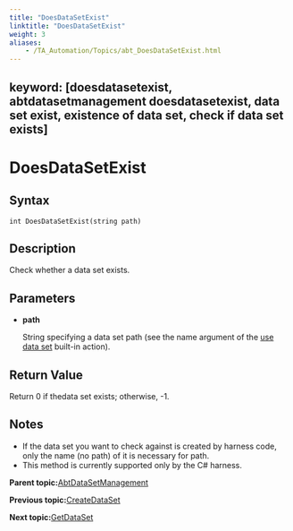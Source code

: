 ```yaml
--- 
title: "DoesDataSetExist"
linktitle: "DoesDataSetExist"
weight: 3
aliases: 
    - /TA_Automation/Topics/abt_DoesDataSetExist.html
---
```

keyword: [doesdatasetexist, abtdatasetmanagement doesdatasetexist, data set exist, existence of data set, check if data set exists]
---

# DoesDataSetExist

## Syntax

`int DoesDataSetExist(string path)`

## Description

Check whether a data set exists.

## Parameters

-   **path**

    String specifying a data set path \(see the name argument of the [use data set](use_data_set.html) built-in action\).


## Return Value

Return 0 if thedata set exists; otherwise, -1.

## Notes

-   If the data set you want to check against is created by harness code, only the name \(no path\) of it is necessary for path.
-   This method is currently supported only by the C\# harness.

**Parent topic:**[AbtDataSetManagement](/TA_Automation/Topics/abt_AbtDataSetManagement.html)

**Previous topic:**[CreateDataSet](/TA_Automation/Topics/abt_CreateDataSet.html)

**Next topic:**[GetDataSet](/TA_Automation/Topics/abt_GetDataSet.html)

